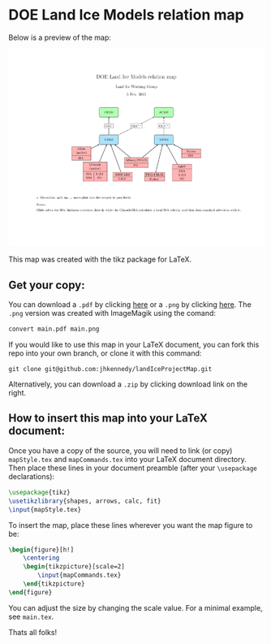 DOE Land Ice Models relation map
================================

Below is a preview of the map:

![DOE Land Ice Models reference map][map]

This map was created with the tikz package for LaTeX.

Get your copy:
--------------

You can download a `.pdf` by clicking [here][pdf] or a `.png` by clicking [here][mapRaw].
The `.png` version was created with ImageMagik using the comand:
```bash
convert main.pdf main.png
```

If you would like to use this map in your LaTeX document, you can fork this repo 
into your own branch, or clone it with this command:
```
git clone git@github.com:jhkennedy/landIceProjectMap.git
```
Alternatively, you can download a `.zip` by clicking download link on the right.


How to insert this map into your LaTeX document:
------------------------------------------------

Once you have a copy of the source, you will need to link (or copy) `mapStyle.tex` 
and `mapCommands.tex` into your LaTeX document directory. Then place these lines 
in your document preamble (after your `\usepackage` declarations):
```latex
\usepackage{tikz}
\usetikzlibrary{shapes, arrows, calc, fit}
\input{mapStyle.tex}
```
To insert the map, place these lines wherever you want the map figure to be:
```latex
\begin{figure}[h!]
    \centering
    \begin{tikzpicture}[scale=2]
        \input{mapCommands.tex}
    \end{tikzpicture}
\end{figure}
```
You can adjust the size by changing the scale value. For a minimal example, see
`main.tex`.

Thats all folks!

[map]: https://github.com/jhkennedy/landIceProjectMap/blob/master/main.png
[mapRaw]: https://github.com/jhkennedy/landIceProjectMap/blob/master/main.png?raw=true
[pdf]: https://github.com/jhkennedy/landIceProjectMap/blob/master/main.pdf?raw=true
